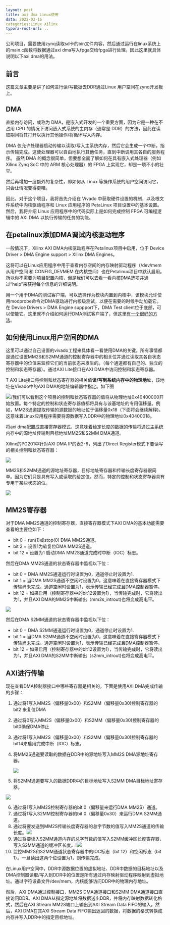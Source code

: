 ```yaml
---
layout: post
title: axi dma Linux使用
data: 2022-03-16
categories:Linux Xilinx
typora-root-url: ..
---
```


公司项目，需要使用zynq读取sd卡的bin文件内容，然后通过运行在linux系统上的main.c函数将数据通过axi dma写入fpga交给fpga进行处理。因此这里就具体说明以下axi dma的用法。

## 前言

这篇文章主要是讲了如何进行读/写数据去DDR通过Linux 用户空间在zynq开发板上。



## DMA

直接内存访问，或称为 DMA，是嵌入式开发的一个重要方面，因为它是一种在不占用 CPU 的情况下访问嵌入式系统的主内存（通常是 DDR）的方法，因此在读取期间将其打开以执行其他操作/将循环写入内存。 

DMA 仅允许处理器启动传输以读取/写入主系统内存，然后它会生成一个中断，指示传输完成。这使处理器可以自由地执行其他任务，直到中断调用其各自的服务程序。 虽然 DMA 的概念很简单，但要想全面了解如何在具有嵌入式处理器（例如 Xilinx Zynq SoC 中的 ARM 核心处理器）的 FPGA 上实现它，却是一项不小的壮举。

然后再增加一层额外的复杂性，即如何从 Linux 等操作系统的用户空间访问它，只会让情况变得更糟。 

因此，对于这个项目，我将首先介绍在 Vivado 中获取硬件设置的机制，以及根文件系统中内核驱动程序和 Linux 应用程序的 PetaLinux 项目设置中的基本设置。然后，我将介绍 Linux 应用程序中的代码实际上是如何完成控制 FPGA 可编程逻辑中的 AXI DMA 以执行传输的任务的功能。 



## 在petalinux添加DMA调试内核驱动程序

一般情况下，Xilinx AXI DMA内核驱动程序在Petalinux项目中启用，位于 Device Driver > DMA Engine support > Xilinx DMA Engines。

这将可以在Linux应用程序中用于查看内存空间的内存映射驱动程序（/dev/mem 从用户空间 和 CONFIG_DEVMEM 在内核空间）也在Petalinux项目中默认启用。所以你不需要为项目配置内核，但是我们可以去看一看内核DMA选项并通过“help”来获得每个信息的详细说明。

用一个用于DMA的测试客户端，可以选择作为模块内置到内核中，该模块允许使用modprobe命令对DMA驱动进行内核级测试，以便在需要的时候手动加载它。在 Device Drivers > DMA Engine suppport下，DMA Test client位于底部，可以使能它。这里就不介绍如何运行DMA测试客户端了，但这里[有一个很好的方法](https://www.kernel.org/doc/html/v4.15/driver-api/dmaengine/dmatest.html)。



## 如何使用Linux用户空间的DMA

这里可以通过自己设置的vivado工程来具体看一看使用DMA的关键。所有事情都是通过设置MM2S和S2MM通道的控制寄存器中的相关位并通过读取其各自状态寄存器中的位值来监控它们的当前状态来发生的。（每个通道都有自己的、独立的控制和状态寄存器）。通过AXI Lite接口在AXI DMA中访问控制和状态寄存器。

T AXI Lite接口将控制和状态寄存器的相关值**读/写到系统内存中的物理地址**，该地址在Vivado中的AXI DMA的地址编辑器中指定。如下图

![](/images/axi_dma/0.png)/我们可以看到这个项目的控制和状态寄存器的值将从物理地址0x40400000开始放置。每个特定的控制和状态寄存器值都将具有与该基地址的专用偏移量。例如，MM2S通道提取传输的源数据的地址位于偏移量0x18（下面将会继续解释)。这意味着Linux应用程序需要将源数据写入DDR中的物理地址0x40400018。

将axi dma配置成直接寄存器模式，这意味着给定长度的数据的传输将通过主系统内存中的源地址传输到目标地址MM2S和S2MM DMA通道。

Xilinx的PG201中针对AXI DMA IP的表2-6，列出了Direct Register模式下要读写的相关控制和状态寄存器：

![](/images/axi_dma/1.png)

MM2S和S2MM通道的源地址寄存器，目标地址寄存器和传输长度寄存器很简单。因为它们只是具有写入或读取的给定值。然而，特定的控制和状态寄存器具有专用于某些状态的位。

![](/images/axi_dma/2.png)

## MM2S寄存器

对于DMA MM2S通道的控制寄存器，直接寄存器模式下AXI DMA的基本功能需要查看的主要位如下：

- bit 0 = run(1)或stop(0)	DMA MM2S通道。
- bit 2 = 设置1为软复位DMA MM2S通道。
- bit 12 = 设置为1 启动DMA MM2S通道完成时中断（IOC）标志。

然后在DMA MM2S通道的状态寄存器中监视以下位：

- bit 0 = DMA MM2S通道运行时设置为0，通道停止时设置为1.
- bit 1 = 当DMA MM2S通道不空闲时设置为0，这意味着在直接寄存器模式下传输尚未完成。通道空闲时设置为1，表示传输已经完成且DMA控制器暂停。
- bit 12 = 如果启用（控制寄存器中的bit12设置为1），当传输完成时，它将读出为1，并且AXI DMA的MM2S中断输出（mm2s_introut)也将变成高电平。

![](/images/axi_dma/3.png)

然后在DMA S2MM通道的状态寄存器中监视以下位：

- bit 0 = DMA S2MM通道运行时设置为0，通道停止时设置为1.
- bit 1 = 当DMA S2MM通道不空闲时设置为0，这意味着在直接寄存器模式下传输尚未完成。通道空闲时设置为1，表示传输已经完成且DMA控制器暂停。
- bit 12 = 如果启用（控制寄存器中的bit12设置为1），当传输完成时，它将读出为1，并且AXI DMA的S2MM中断输出（s2mm_introut)也将变成高电平。

## AXI进行传输

现在查看DMA控制器接口中哪些寄存器是相关的，下面是使用AXI DMA完成传输的步骤：

1. 通过将1写入MM2S（偏移量0x00）和S2MM（偏移量0x30)控制寄存器的bit2 来复位DMA

2. 通过将0写入MM2S（偏移量0x00）和S2MM（偏移量0x30)控制寄存器的bit0确保DMA停止

3. 通过将1写入MM2S（偏移量0x00）和S2MM（偏移量0x30)控制寄存器的bit14来启用完成中断（IOC）标志。

4. 将MM2S通道要读取的数据在DDR中的源地址写入MM2S DMA源地址寄存器。

   ![](/images/axi_dma/4.png)

5. 将S2MM通道要写入的数据DDR中的目标地址写入S2MM DMA目标地址寄存器。

![](/images/axi_dma/5.png)

6. 通过将1写入MM2S控制寄存器的bit 0（偏移量来运行DMA MM2S）通道。
7. 通过将1写入S2MM控制寄存器的bit 0（偏移量0x30）来运行DMA S2MM通道。
8. 通过将要发送到MM2S传输长度寄存器的总字节数的值写入MM2S通道的传输长度。![](/images/axi_dma/6.png)
9. 通过将要读入S2MM通道内存的总字节数的值写入S2MM缓冲区长度寄存器，写入S2MM通道的缓冲区长度。!![](/images/axi_dma/7.png)
10. 监控MM2S和S2MM通道状态寄存器中的IOC标志（bit 12）和空闲标志（bit 1）。一旦读出这两个位设置为1，则传输完成。

在Linux用户空间中，DDR中源数据位置的虚拟地址、DDR中数据的目标地址以及DMA控制器读取/写入到DDR中的位置是所有通过内存映射驱动程序映射到虚拟地址。通过字符设备文件/dev/mem，内核能够访问DDR中的物理内存地址。

然后，AXI DMA通过控制接口，MM2S DMA通道接口和S2MM DMA通道接口直接访问DDR。AXI DMA从指定源地址将数据送出DDR，并将内存映射数据转化格式，然后在AXI Stream MM2S端口上输出到AXI Stream Data FIFO的输入。然后，AXI DMA在其AXI Stream Data FIFO输出返回的数据，将数据的格式转换成内存并写入DDR中的指定目标地址。



